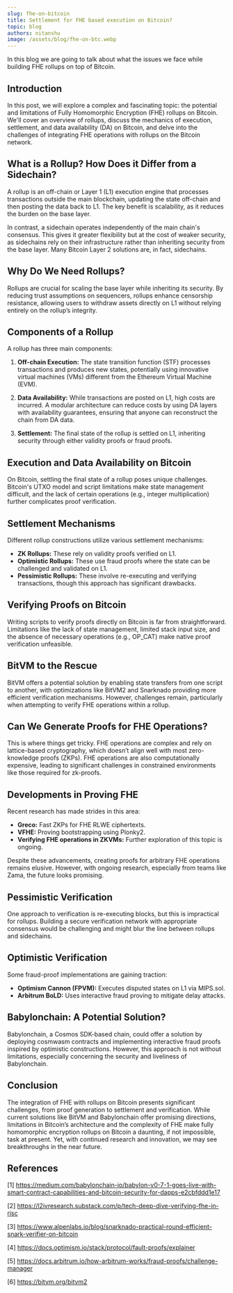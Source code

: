 ```yaml
---
slug: fhe-on-bitcoin
title: Settlement for FHE based execution on Bitcoin?
topic: blog
authors: nitanshu
image: /assets/blog/fhe-on-btc.webp
---
```


In this blog we are going to talk about what the issues we face while building FHE rollups on top of Bitcoin.
<!--truncate-->

## Introduction

In this post, we will explore a complex and fascinating topic: the potential and limitations of Fully Homomorphic Encryption (FHE) rollups on Bitcoin. We'll cover an overview of rollups, discuss the mechanics of execution, settlement, and data availability (DA) on Bitcoin, and delve into the challenges of integrating FHE operations with rollups on the Bitcoin network.

## What is a Rollup? How Does it Differ from a Sidechain?

A rollup is an off-chain or Layer 1 (L1) execution engine that processes transactions outside the main blockchain, updating the state off-chain and then posting the data back to L1. The key benefit is scalability, as it reduces the burden on the base layer.

In contrast, a sidechain operates independently of the main chain's consensus. This gives it greater flexibility but at the cost of weaker security, as sidechains rely on their infrastructure rather than inheriting security from the base layer. Many Bitcoin Layer 2 solutions are, in fact, sidechains.

## Why Do We Need Rollups?

Rollups are crucial for scaling the base layer while inheriting its security. By reducing trust assumptions on sequencers, rollups enhance censorship resistance, allowing users to withdraw assets directly on L1 without relying entirely on the rollup’s integrity.

## Components of a Rollup

A rollup has three main components:

1. **Off-chain Execution:** The state transition function (STF) processes transactions and produces new states, potentially using innovative virtual machines (VMs) different from the Ethereum Virtual Machine (EVM).
   
2. **Data Availability:** While transactions are posted on L1, high costs are incurred. A modular architecture can reduce costs by using DA layers with availability guarantees, ensuring that anyone can reconstruct the chain from DA data.
   
3. **Settlement:** The final state of the rollup is settled on L1, inheriting security through either validity proofs or fraud proofs.

## Execution and Data Availability on Bitcoin

On Bitcoin, settling the final state of a rollup poses unique challenges. Bitcoin's UTXO model and script limitations make state management difficult, and the lack of certain operations (e.g., integer multiplication) further complicates proof verification.

## Settlement Mechanisms

Different rollup constructions utilize various settlement mechanisms:

- **ZK Rollups:** These rely on validity proofs verified on L1.
- **Optimistic Rollups:** These use fraud proofs where the state can be challenged and validated on L1.
- **Pessimistic Rollups:** These involve re-executing and verifying transactions, though this approach has significant drawbacks.

## Verifying Proofs on Bitcoin

Writing scripts to verify proofs directly on Bitcoin is far from straightforward. Limitations like the lack of state management, limited stack input size, and the absence of necessary operations (e.g., OP_CAT) make native proof verification unfeasible.

## BitVM to the Rescue

BitVM offers a potential solution by enabling state transfers from one script to another, with optimizations like BitVM2 and Snarknado providing more efficient verification mechanisms. However, challenges remain, particularly when attempting to verify FHE operations within a rollup.

## Can We Generate Proofs for FHE Operations?

This is where things get tricky. FHE operations are complex and rely on lattice-based cryptography, which doesn’t align well with most zero-knowledge proofs (ZKPs). FHE operations are also computationally expensive, leading to significant challenges in constrained environments like those required for zk-proofs.

## Developments in Proving FHE

Recent research has made strides in this area:

- **Greco:** Fast ZKPs for FHE RLWE ciphertexts.
- **VFHE:** Proving bootstrapping using Plonky2.
- **Verifying FHE operations in ZKVMs:** Further exploration of this topic is ongoing.

Despite these advancements, creating proofs for arbitrary FHE operations remains elusive. However, with ongoing research, especially from teams like Zama, the future looks promising.

## Pessimistic Verification

One approach to verification is re-executing blocks, but this is impractical for rollups. Building a secure verification network with appropriate consensus would be challenging and might blur the line between rollups and sidechains.

## Optimistic Verification

Some fraud-proof implementations are gaining traction:

- **Optimism Cannon (FPVM):** Executes disputed states on L1 via MIPS.sol.
- **Arbitrum BoLD:** Uses interactive fraud proving to mitigate delay attacks.

## Babylonchain: A Potential Solution?

Babylonchain, a Cosmos SDK-based chain, could offer a solution by deploying cosmwasm contracts and implementing interactive fraud proofs inspired by optimistic constructions. However, this approach is not without limitations, especially concerning the security and liveliness of Babylonchain.

## Conclusion

The integration of FHE with rollups on Bitcoin presents significant challenges, from proof generation to settlement and verification. While current solutions like BitVM and Babylonchain offer promising directions, limitations in Bitcoin’s architecture and the complexity of FHE make fully homomorphic encryption rollups on Bitcoin a daunting, if not impossible, task at present. Yet, with continued research and innovation, we may see breakthroughs in the near future.

## References

[1] https://medium.com/babylonchain-io/babylon-v0-7-1-goes-live-with-smart-contract-capabilities-and-bitcoin-security-for-dapps-e2cbfddd1e17

[2] https://l2ivresearch.substack.com/p/tech-deep-dive-verifying-fhe-in-risc

[3] https://www.alpenlabs.io/blog/snarknado-practical-round-efficient-snark-verifier-on-bitcoin

[4] https://docs.optimism.io/stack/protocol/fault-proofs/explainer

[5] https://docs.arbitrum.io/how-arbitrum-works/fraud-proofs/challenge-manager

[6] https://bitvm.org/bitvm2
